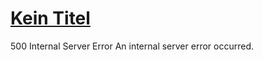 # [Kein Titel](https://www.gutefrage.net/frage/kann-ein-gott-oder-ein-daemon-den-geist-des-menschen-aus-dem-koerper-heraus-ziehen)

500 Internal Server Error An internal server error occurred.